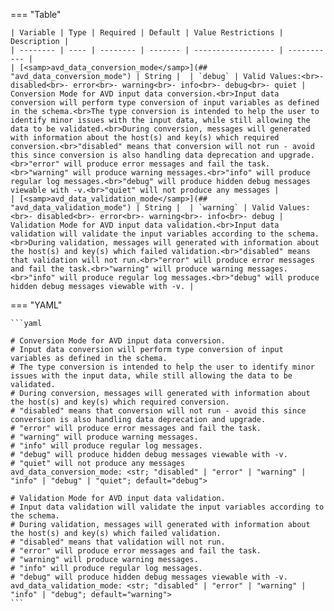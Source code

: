 <!--
  ~ Copyright (c) 2023 Arista Networks, Inc.
  ~ Use of this source code is governed by the Apache License 2.0
  ~ that can be found in the LICENSE file.
  -->
=== "Table"

    | Variable | Type | Required | Default | Value Restrictions | Description |
    | -------- | ---- | -------- | ------- | ------------------ | ----------- |
    | [<samp>avd_data_conversion_mode</samp>](## "avd_data_conversion_mode") | String |  | `debug` | Valid Values:<br>- disabled<br>- error<br>- warning<br>- info<br>- debug<br>- quiet | Conversion Mode for AVD input data conversion.<br>Input data conversion will perform type conversion of input variables as defined in the schema.<br>The type conversion is intended to help the user to identify minor issues with the input data, while still allowing the data to be validated.<br>During conversion, messages will generated with information about the host(s) and key(s) which required conversion.<br>"disabled" means that conversion will not run - avoid this since conversion is also handling data deprecation and upgrade.<br>"error" will produce error messages and fail the task.<br>"warning" will produce warning messages.<br>"info" will produce regular log messages.<br>"debug" will produce hidden debug messages viewable with -v.<br>"quiet" will not produce any messages |
    | [<samp>avd_data_validation_mode</samp>](## "avd_data_validation_mode") | String |  | `warning` | Valid Values:<br>- disabled<br>- error<br>- warning<br>- info<br>- debug | Validation Mode for AVD input data validation.<br>Input data validation will validate the input variables according to the schema.<br>During validation, messages will generated with information about the host(s) and key(s) which failed validation.<br>"disabled" means that validation will not run.<br>"error" will produce error messages and fail the task.<br>"warning" will produce warning messages.<br>"info" will produce regular log messages.<br>"debug" will produce hidden debug messages viewable with -v. |

=== "YAML"

    ```yaml

    # Conversion Mode for AVD input data conversion.
    # Input data conversion will perform type conversion of input variables as defined in the schema.
    # The type conversion is intended to help the user to identify minor issues with the input data, while still allowing the data to be validated.
    # During conversion, messages will generated with information about the host(s) and key(s) which required conversion.
    # "disabled" means that conversion will not run - avoid this since conversion is also handling data deprecation and upgrade.
    # "error" will produce error messages and fail the task.
    # "warning" will produce warning messages.
    # "info" will produce regular log messages.
    # "debug" will produce hidden debug messages viewable with -v.
    # "quiet" will not produce any messages
    avd_data_conversion_mode: <str; "disabled" | "error" | "warning" | "info" | "debug" | "quiet"; default="debug">

    # Validation Mode for AVD input data validation.
    # Input data validation will validate the input variables according to the schema.
    # During validation, messages will generated with information about the host(s) and key(s) which failed validation.
    # "disabled" means that validation will not run.
    # "error" will produce error messages and fail the task.
    # "warning" will produce warning messages.
    # "info" will produce regular log messages.
    # "debug" will produce hidden debug messages viewable with -v.
    avd_data_validation_mode: <str; "disabled" | "error" | "warning" | "info" | "debug"; default="warning">
    ```
